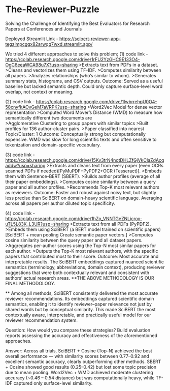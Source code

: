 # The-Reviewer-Puzzle
Solving the Challenge of Identifying the Best Evaluators for Research Papers at Conferences and Journals

Deployed Streamlit Link - https://scibert-reviewer-app-tegzimpcgqx82arwqq7wxd.streamlit.app/

We tried 4 different approaches to solve this problem;
(1) code link - https://colab.research.google.com/drive/1rFU2YzGHC9E133O4-OgC6eeaWCA98u7X?usp=sharing
	>Extracts text from PDFs in a dataset.
	>Cleans and vectorizes them using TF-IDF.
	>Computes similarity between all papers.
	>Analyzes relationships (who’s similar to whom).
	>Generates summary stats, histograms, and CSV outputs.
Outcome: Served as a useful baseline but lacked semantic depth. Could only capture surface-level word overlap, not context or meaning.

(2) code link - https://colab.research.google.com/drive/1lwbrrehpU0O4-58cnyfkAOvGeM7aVRPK?usp=sharing
	>Word2Vec Model for dense vector representation 
	>Computed Word Mover’s Distance (WMD) to measure how semantically different two documents are  
	>Agglomerative Clustering to group papers with similar topics 
	>Built profiles for 136 author-cluster pairs.
	>Paper classified into nearest Topic/Cluster: 1
Outcome: Conceptually strong but computationally expensive. WMD was slow for long scientific texts and often sensitive to tokenization and domain-specific vocabulary.

(3) code link - https://colab.research.google.com/drive/15Kv3trN4notDHLZfGjVkCIaZdAcqaddw?usp=sharing
	>Extracts and cleans text from every paper (even OCRs scanned PDFs if needed)[PyMuPDF+PyPDF2+OCR (Tesseract)].
	>Embeds them with Sentence-BERT (SBERT).
	>Builds author profiles (average of all their paper embeddings).
	>Computes cosine similarity between a query paper and all author profiles.
	>Recommends Top-K most relevant authors as reviewers.
Outcome: Faster and robust against noisy text, but slightly less precise than SciBERT on domain-heavy scientific language. Averaging across all papers per author diluted topic specificity.

(4) code link - https://colab.research.google.com/drive/1hZo_VNNTGeZNLicrox-uTL5L83K_L3UR?usp=sharing
	>Extracts text from all PDFs (PyPDF2).
	>Embeds them using SciBERT (a BERT model trained on scientific papers) [SciBERT + mean pooling Create semantic paper vectors.]
	>Computes cosine similarity between the query paper and all dataset papers.
	>Aggregates per-author scores using the Top-N most similar papers for each author.
	>Outputs the Top-K most relevant authors, with the specific papers that contributed most to their score.
Outcome: Most accurate and interpretable results. The SciBERT embeddings captured nuanced scientific semantics (terminology, abbreviations, domain context), producing reviewer suggestions that were both contextually relevant and consistent with authors’ actual research areas.
**THE ABOVE METHODOLOGY IS OUR FINAL METHODOLOGY.

**	Among all methods, SciBERT consistently delivered the most accurate reviewer recommendations. Its embeddings captured scientific domain semantics, enabling it to identify reviewer–paper relevance not just by shared words but by conceptual similarity. This made SciBERT the most contextually aware, interpretable, and practically useful model for our reviewer recommendation system.


Question:	How would you compare these strategies? Build evaluation reports assessing the accuracy and effectiveness of the aforementioned approaches.

Answer: 	Across all trials, SciBERT + Cosine (Top-N) achieved the best overall performance — with similarity scores between 0.77–0.92 and excellent semantic accuracy, clearly outperforming other methods. SBERT + Cosine showed good results (0.25–0.42) but lost some topic precision due to mean pooling. Word2Vec + WMD achieved moderate clustering accuracy (~0.46 – 0.54 distance) but was computationally heavy, while TF-IDF captured only surface-level similarity.
